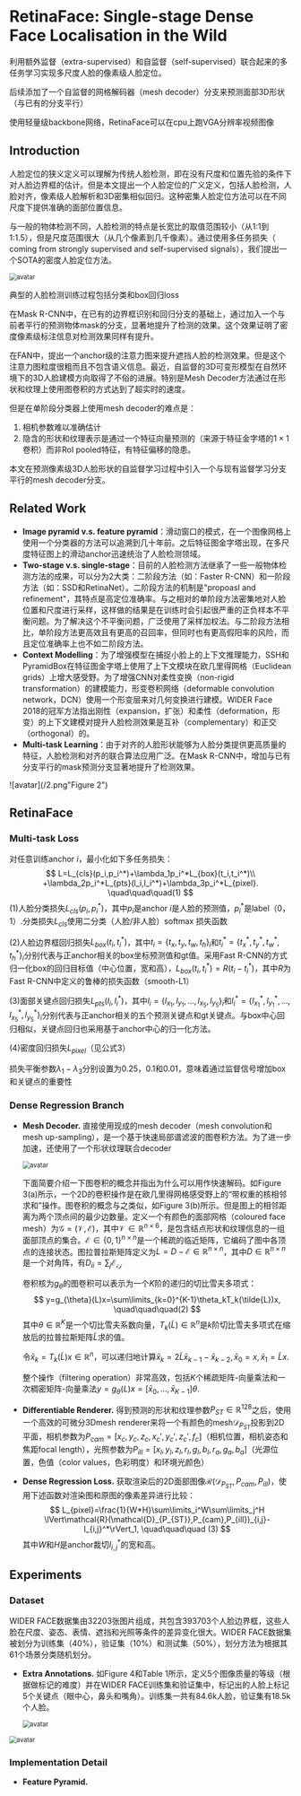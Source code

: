 # RetinaFace: Single-stage Dense Face Localisation in the Wild

利用额外监督（extra-supervised）和自监督（self-supervised）联合起来的多任务学习实现多尺度人脸的像素级人脸定位。

后续添加了一个自监督的网格解码器（mesh decoder）分支来预测面部3D形状（与已有的分支平行）

使用轻量级backbone网络，RetinaFace可以在cpu上跑VGA分辨率视频图像



## Introduction

人脸定位的狭义定义可以理解为传统人脸检测，即在没有尺度和位置先验的条件下对人脸边界框的估计。但是本文提出一个人脸定位的广义定义，包括人脸检测，人脸对齐，像素级人脸解析和3D密集相似回归。这种密集人脸定位方法可以在不同尺度下提供准确的面部位置信息。

与一般的物体检测不同，人脸检测的特点是长宽比的取值范围较小（从1:1到1:1.5），但是尺度范围很大（从几个像素到几千像素）。通过使用多任务损失（ coming from strongly supervised and self-supervised signals），我们提出一个SOTA的密度人脸定位方法。

<img src="/1.png" alt="avatar" title="Figure 1" style="zoom:80%;" />

典型的人脸检测训练过程包括分类和box回归loss

在Mask R-CNN中，在已有的边界框识别和回归分支的基础上，通过加入一个与前者平行的预测物体mask的分支，显著地提升了检测的效果。这个效果证明了密度像素级标注信息对检测效果同样有提升。

在FAN中，提出一个anchor级的注意力图来提升遮挡人脸的检测效果。但是这个注意力图粒度很粗而且不包含语义信息。最近，自监督的3D可变形模型在自然环境下的3D人脸建模方向取得了不俗的进展。特别是Mesh Decoder方法通过在形状和纹理上使用图卷积的方式达到了超实时的速度。

但是在单阶段分类器上使用mesh decoder的难点是：

1. 相机参数难以准确估计
2. 隐含的形状和纹理表示是通过一个特征向量预测的（来源于特征金字塔的$1\times1$卷积）而非RoI pooled特征，有特征偏移的隐患。

本文在预测像素级3D人脸形状的自监督学习过程中引入一个与现有监督学习分支平行的mesh decoder分支。



## Related Work

* **Image pyramid v.s. feature pyramid**：滑动窗口的模式，在一个图像网格上使用一个分类器的方法可以追溯到几十年前。之后特征图金字塔出现，在多尺度特征图上的滑动anchor迅速统治了人脸检测领域。
* **Two-stage v.s. single-stage**：目前的人脸检测方法继承了一些一般物体检测方法的成果，可以分为2大类：二阶段方法（如：Faster R-CNN）和一阶段方法（如：SSD和RetinaNet）。二阶段方法的机制是"propoasl and refinement"，其特点是高定位准确率。与之相对的单阶段方法密集地对人脸位置和尺度进行采样，这样做的结果是在训练时会引起很严重的正负样本不平衡问题。为了解决这个不平衡问题，广泛使用了采样加权法。与二阶段方法相比，单阶段方法更高效且有更高的召回率，但同时也有更高假阳率的风险，而且定位准确率上也不如二阶段方法。
* **Context Modelling**：为了增强模型在捕捉小脸上的上下文推理能力，SSH和PyramidBox在特征图金字塔上使用了上下文模块在欧几里得网格（Euclidean grids）上增大感受野。为了增强CNN对柔性变换（non-rigid transformation）的建模能力，形变卷积网络（deformable convolution network，DCN）使用一个形变层来对几何变换进行建模。WIDER Face 2018的冠军方法指出刚性（expansion，扩张）和柔性（deformation，形变）的上下文建模对提升人脸检测效果是互补（complementary）和正交（orthogonal）的。
* **Multi-task Learning**：由于对齐的人脸形状能够为人脸分类提供更高质量的特征，人脸检测和对齐的联合算法应用广泛。在Mask R-CNN中，增加与已有分支平行的mask预测分支显著地提升了检测效果。

![avatar](/2.png"Figure 2")

## RetinaFace

### Multi-task Loss

对任意训练anchor $i$，最小化如下多任务损失：
$$
L=L_{cls}(p_i,p_i^*)+\lambda_1p_i^*L_{box}(t_i,t_i^*)\\
+\lambda_2p_i^*L_{pts}(l_i,l_i^*)+\lambda_3p_i^*L_{pixel}.
\quad\quad\quad(1)
$$
(1)人脸分类损失$L_{cls}(p_i,p_i^*)$，其中$p_i$是anchor $i$是人脸的预测值，$p_i^*$是label（0，1）.分类损失$L_{cls}$使用二分类（人脸/非人脸）softmax 损失函数

(2)人脸边界框回归损失$L_{box}(t_i,t_i^*)$，其中$t_i=\{t_x,t_y,t_w,t_h\}_i$和$t_i^*=\{t_x^*,t_y^*,t_w^*,t_h^*\}_i$分别代表与正anchor相关的box坐标预测值和gt值。采用Fast R-CNN的方式归一化box的回归目标值（中心位置，宽和高），$L_{box}(t_i,t_i^*)=R(t_i-t_i^*)$，其中$R$为Fast R-CNN中定义的鲁棒的损失函数（smooth-L1）

(3)面部关键点回归损失$L_{pts}(l_i,l_i^*)$，其中$l_i=\{l_{x_1},l_{y_1},...,l_{x_5},l_{y_5}\}_i$和$l_i^*=\{l_{x_1}^*,l_{y_1}^*,...,l_{x_5}^*,l_{y_5}^*\}_i$分别代表与正anchor相关的五个预测关键点和gt关键点。与box中心回归相似，关键点回归也采用基于anchor中心的归一化方法。

(4)密度回归损失$L_{pixel}$（见公式3）

损失平衡参数$\lambda_1-\lambda_3$分别设置为0.25，0.1和0.01，意味着通过监督信号增加box和关键点的重要性

### Dense Regression Branch

* **Mesh Decoder.** 直接使用现成的mesh decoder（mesh convolution和mesh up-sampling），是一个基于快速局部谱滤波的图卷积方法。为了进一步加速，还使用了一个形状纹理联合decoder

  <img src="/3.png" alt="avatar" title="Figure 3" style="zoom:80%;" />

  下面简要介绍一下图卷积的概念并指出为什么可以用作快速解码。如Figure 3(a)所示，一个2D的卷积操作是在欧几里得网格感受野上的“带权重的核相邻求和”操作。图卷积的概念与之类似，如Figure 3(b)所示。但是图上的相邻距离为两个顶点间的最少边数量。定义一个有颜色的面部网格（coloured face mesh）为$\mathcal{G=(V,E)}$，其中$\mathcal{V}\in \mathbb{R}^{n\times6}$，是包含结点形状和纹理信息的一组面部顶点的集合。$\mathcal{E}\in \{0,1\}^{n\times n}$是一个稀疏的临近矩阵，它编码了图中各顶点的连接状态。图拉普拉斯矩阵定义为$L=D-\mathcal{E}\in\mathbb{R}^{n\times n}$，其中$D\in\mathbb{R}^{n\times n}$是一个对角阵，有$D_{ii}=\sum_j\mathcal{E_{ij}}$

  卷积核为$g_{\theta}$的图卷积可以表示为一个$K$阶的递归的切比雪夫多项式：
  $$
  y=g_{\theta}(L)x=\sum\limits_{k=0}^{K-1}\theta_kT_k(\tilde{L})x,
  \quad\quad\quad(2)
  $$
  其中$\theta\in\mathbb{R}^K$是一个切比雪夫系数向量，$T_k(\tilde L)\in \mathbb{R}^n$是$k$阶切比雪夫多项式在缩放后的拉普拉斯矩阵$\tilde L$求的值。

  令$\bar x_k=T_k(\tilde L)x\in \mathbb{R}^n$，可以递归地计算$\bar x_k=2\tilde L\bar x_{k-1}-\bar x_{k-2},\bar x_0=x,\bar x_1=\tilde Lx$.

  整个操作（filtering operation）非常高效，包括$K$个稀疏矩阵-向量乘法和一次稠密矩阵-向量乘法$y=g_{\theta}(L)x=[\bar x_0,...,\bar x_{K-1}]\theta$.

* **Differentiable Renderer.** 得到预测的形状和纹理参数$P_{ST}\in \mathbb{R}^{128}$之后，使用一个高效的可微分3Dmesh renderer来将一个有颜色的mesh$\mathcal{D}_{P_{ST}}$投影到2D平面，相机参数为$P_{cam}=[x_c,y_c,z_c,x_c',y_c',z_c',f_c]$（相机位置，相机姿态和焦距focal length），光照参数为$P_{ill}=[x_l,y_l,z_l,r_l,g_l,b_l,r_a,g_a,b_a]$（光源位置，色值（color values，色彩明度）和环境光颜色）

* **Dense Regression Loss.** 获取渲染后的2D面部图像$\mathcal{R}(\mathcal{D}_{P_{ST}},P_{cam},P_{ill})$，使用下述函数对渲染图和原图的像素差异进行比较：
  $$
  L_{pixel}=\frac{1}{W*H}\sum\limits_i^W\sum\limits_j^H
  \lVert\mathcal{R}(\mathcal{D}_{P_{ST}},P_{cam},P_{ill})_{i,j}-I_{i,j}^*\rVert_1,
  \quad\quad\quad (3)
  $$
  其中$W$和$H$是anchor裁切$I_{i,j}^*$的宽和高。



## Experiments

### Dataset

WIDER FACE数据集由32203张图片组成，共包含393703个人脸边界框，这些人脸在尺度、姿态、表情、遮挡和光照等条件的差异变化很大。WIDER FACE数据集被划分为训练集（40%），验证集（10%）和测试集（50%），划分方法为根据其61个场景分类随机划分。

* **Extra Annotations.** 如Figure 4和Table 1所示，定义5个图像质量的等级（根据做标记的难度）并在WIDER FACE训练集和验证集中，标记出的人脸上标记5个关键点（眼中心，鼻头和嘴角）。训练集一共有84.6k人脸，验证集有18.5k个人脸。

  <img src="4.png" alt="avatar" title="Figure 4" style="zoom:80%;" />

<img src="t1.png" alt="avatar" title="Table 1" style="zoom:80%;" />



### Implementation Detail

* **Feature Pyramid.** 